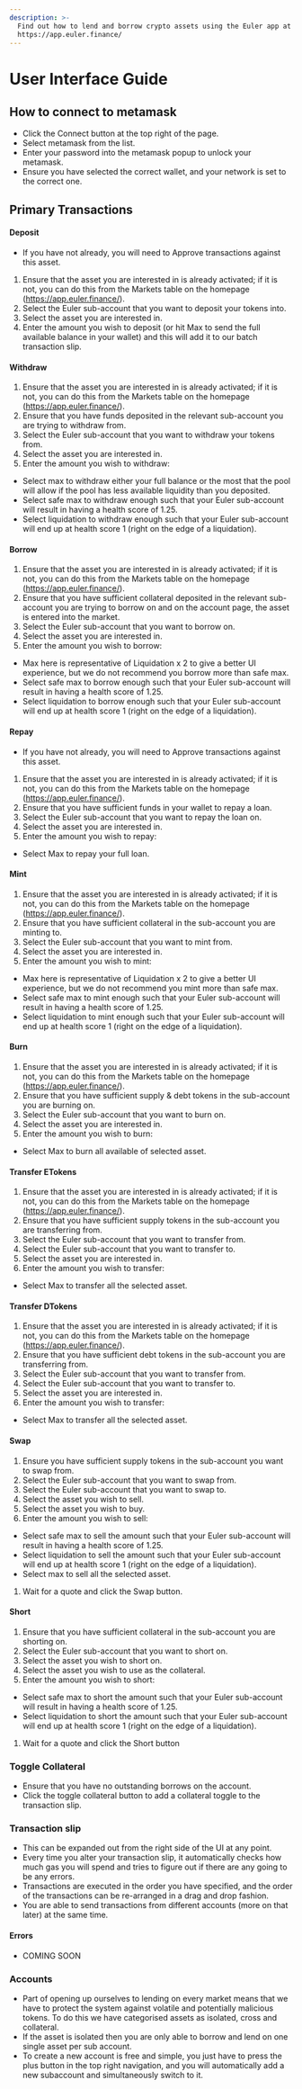 ```yaml
---
description: >-
  Find out how to lend and borrow crypto assets using the Euler app at
  https://app.euler.finance/
---
```


# User Interface Guide

## How to connect to metamask

* Click the Connect button at the top right of the page.
* Select metamask from the list.
* Enter your password into the metamask popup to unlock your metamask.
* Ensure you have selected the correct wallet, and your network is set to the correct one.

## Primary Transactions

#### Deposit

* If you have not already, you will need to Approve transactions against this asset.

1. Ensure that the asset you are interested in is already activated; if it is not, you can do this from the Markets table on the homepage (https://app.euler.finance/).
2. Select the Euler sub-account that you want to deposit your tokens into.
3. Select the asset you are interested in.
4. Enter the amount you wish to deposit (or hit Max to send the full available balance in your wallet) and this will add it to our batch transaction slip.

#### Withdraw

1. Ensure that the asset you are interested in is already activated; if it is not, you can do this from the Markets table on the homepage (https://app.euler.finance/).
2. Ensure that you have funds deposited in the relevant sub-account you are trying to withdraw from.
3. Select the Euler sub-account that you want to withdraw your tokens from.
4. Select the asset you are interested in.
5. Enter the amount you wish to withdraw:

* Select max to withdraw either your full balance or the most that the pool will allow if the pool has less available liquidity than you deposited.
* Select safe max to withdraw enough such that your Euler sub-account will result in having a health score of 1.25.
* Select liquidation to withdraw enough such that your Euler sub-account will end up at health score 1 (right on the edge of a liquidation).

#### Borrow

1. Ensure that the asset you are interested in is already activated; if it is not, you can do this from the Markets table on the homepage (https://app.euler.finance/).
2. Ensure that you have sufficient collateral deposited in the relevant sub-account you are trying to borrow on and on the account page, the asset is entered into the market.
3. Select the Euler sub-account that you want to borrow on.
4. Select the asset you are interested in.
5. Enter the amount you wish to borrow:

* Max here is representative of Liquidation x 2 to give a better UI experience, but we do not recommend you borrow more than safe max.
* Select safe max to borrow enough such that your Euler sub-account will result in having a health score of 1.25.
* Select liquidation to borrow enough such that your Euler sub-account will end up at health score 1 (right on the edge of a liquidation).

#### Repay

* If you have not already, you will need to Approve transactions against this asset.

1. Ensure that the asset you are interested in is already activated; if it is not, you can do this from the Markets table on the homepage (https://app.euler.finance/).
2. Ensure that you have sufficient funds in your wallet to repay a loan.
3. Select the Euler sub-account that you want to repay the loan on.
4. Select the asset you are interested in.
5. Enter the amount you wish to repay:

* Select Max to repay your full loan.

#### Mint

1. Ensure that the asset you are interested in is already activated; if it is not, you can do this from the Markets table on the homepage (https://app.euler.finance/).
2. Ensure that you have sufficient collateral in the sub-account you are minting to.
3. Select the Euler sub-account that you want to mint from.
4. Select the asset you are interested in.
5. Enter the amount you wish to mint:

* Max here is representative of Liquidation x 2 to give a better UI experience, but we do not recommend you mint more than safe max.
* Select safe max to mint enough such that your Euler sub-account will result in having a health score of 1.25.
* Select liquidation to mint enough such that your Euler sub-account will end up at health score 1 (right on the edge of a liquidation).

#### Burn

1. Ensure that the asset you are interested in is already activated; if it is not, you can do this from the Markets table on the homepage (https://app.euler.finance/).
2. Ensure that you have sufficient supply & debt tokens in the sub-account you are burning on.
3. Select the Euler sub-account that you want to burn on.
4. Select the asset you are interested in.
5. Enter the amount you wish to burn:

* Select Max to burn all available of selected asset.

#### Transfer ETokens

1. Ensure that the asset you are interested in is already activated; if it is not, you can do this from the Markets table on the homepage (https://app.euler.finance/).
2. Ensure that you have sufficient supply tokens in the sub-account you are transferring from.
3. Select the Euler sub-account that you want to transfer from.
4. Select the Euler sub-account that you want to transfer to.
5. Select the asset you are interested in.
6. Enter the amount you wish to transfer:

* Select Max to transfer all the selected asset.

#### Transfer DTokens

1. Ensure that the asset you are interested in is already activated; if it is not, you can do this from the Markets table on the homepage (https://app.euler.finance/).
2. Ensure that you have sufficient debt tokens in the sub-account you are transferring from.
3. Select the Euler sub-account that you want to transfer from.
4. Select the Euler sub-account that you want to transfer to.
5. Select the asset you are interested in.
6. Enter the amount you wish to transfer:

* Select Max to transfer all the selected asset.

#### Swap

1. Ensure you have sufficient supply tokens in the sub-account you want to swap from.
2. Select the Euler sub-account that you want to swap from.
3. Select the Euler sub-account that you want to swap to.
4. Select the asset you wish to sell.
5. Select the asset you wish to buy.
6. Enter the amount you wish to sell:

* Select safe max to sell the amount such that your Euler sub-account will result in having a health score of 1.25.
* Select liquidation to sell the amount such that your Euler sub-account will end up at health score 1 (right on the edge of a liquidation).
* Select max to sell all the selected asset.

1. Wait for a quote and click the Swap button.

#### Short

1. Ensure that you have sufficient collateral in the sub-account you are shorting on.
2. Select the Euler sub-account that you want to short on.
3. Select the asset you wish to short on.
4. Select the asset you wish to use as the collateral.
5. Enter the amount you wish to short:

* Select safe max to short the amount such that your Euler sub-account will result in having a health score of 1.25.
* Select liquidation to short the amount such that your Euler sub-account will end up at health score 1 (right on the edge of a liquidation).

1. Wait for a quote and click the Short button

### Toggle Collateral

* Ensure that you have no outstanding borrows on the account.
* Click the toggle collateral button to add a collateral toggle to the transaction slip.

### Transaction slip

* This can be expanded out from the right side of the UI at any point.
* Every time you alter your transaction slip, it automatically checks how much gas you will spend and tries to figure out if there are any going to be any errors.
* Transactions are executed in the order you have specified, and the order of the transactions can be re-arranged in a drag and drop fashion.
* You are able to send transactions from different accounts (more on that later) at the same time.

#### Errors

* COMING SOON

### Accounts

* Part of opening up ourselves to lending on every market means that we have to protect the system against volatile and potentially malicious tokens. To do this we have categorised assets as isolated, cross and collateral.&#x20;
* If the asset is isolated then you are only able to borrow and lend on one single asset per sub account.
* To create a new account is free and simple, you just have to press the plus button in the top right navigation, and you will automatically add a new subaccount and simultaneously switch to it.
